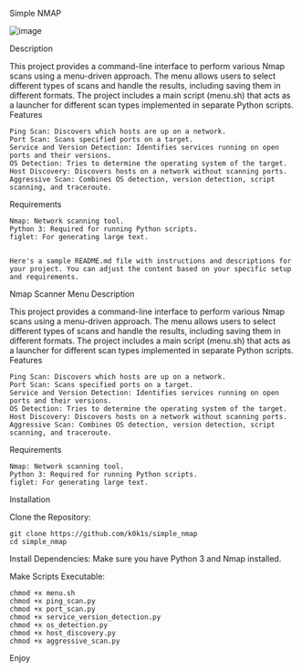 Simple NMAP

![image](https://github.com/user-attachments/assets/efe11d2f-d8ec-44d7-b613-94b254bceee6)

Description

This project provides a command-line interface to perform various Nmap scans using a menu-driven approach. The menu allows users to select different types of scans and handle the results, including saving them in different formats. The project includes a main script (menu.sh) that acts as a launcher for different scan types implemented in separate Python scripts.
Features

    Ping Scan: Discovers which hosts are up on a network.
    Port Scan: Scans specified ports on a target.
    Service and Version Detection: Identifies services running on open ports and their versions.
    OS Detection: Tries to determine the operating system of the target.
    Host Discovery: Discovers hosts on a network without scanning ports.
    Aggressive Scan: Combines OS detection, version detection, script scanning, and traceroute.

Requirements

    Nmap: Network scanning tool.
    Python 3: Required for running Python scripts.
    figlet: For generating large text.


    Here's a sample README.md file with instructions and descriptions for your project. You can adjust the content based on your specific setup and requirements.
Nmap Scanner Menu
Description

This project provides a command-line interface to perform various Nmap scans using a menu-driven approach. The menu allows users to select different types of scans and handle the results, including saving them in different formats. The project includes a main script (menu.sh) that acts as a launcher for different scan types implemented in separate Python scripts.
Features

    Ping Scan: Discovers which hosts are up on a network.
    Port Scan: Scans specified ports on a target.
    Service and Version Detection: Identifies services running on open ports and their versions.
    OS Detection: Tries to determine the operating system of the target.
    Host Discovery: Discovers hosts on a network without scanning ports.
    Aggressive Scan: Combines OS detection, version detection, script scanning, and traceroute.

Requirements

    Nmap: Network scanning tool.
    Python 3: Required for running Python scripts.
    figlet: For generating large text.

Installation

Clone the Repository:

    git clone https://github.com/k0k1s/simple_nmap
    cd simple_nmap

Install Dependencies:
Make sure you have Python 3 and Nmap installed.

Make Scripts Executable:
    
    chmod +x menu.sh
    chmod +x ping_scan.py
    chmod +x port_scan.py
    chmod +x service_version_detection.py
    chmod +x os_detection.py
    chmod +x host_discovery.py
    chmod +x aggressive_scan.py

Enjoy

